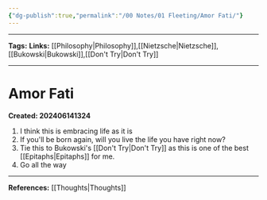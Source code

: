 ```yaml
---
{"dg-publish":true,"permalink":"/00 Notes/01 Fleeting/Amor Fati/"}
---
```



___
**Tags:** 
**Links:** [[Philosophy\|Philosophy]],[[Nietzsche\|Nietzsche]],[[Bukowski\|Bukowski]],[[Don't Try\|Don't Try]]
___
# Amor Fati
**Created: 202406141324**

1. I think this is embracing life as it is
2. If you'll be born again, will you live the life you have right now?
3. Tie this to Bukowski's [[Don't Try\|Don't Try]] as this is one of the best [[Epitaphs\|Epitaphs]] for me.
4. Go all the way

___
**References:** [[Thoughts\|Thoughts]]